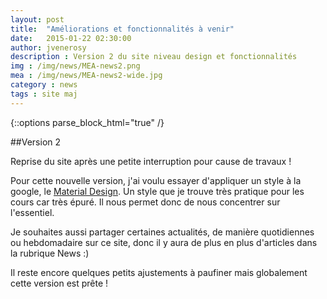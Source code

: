 ```yaml
---
layout: post
title:  "Améliorations et fonctionnalités à venir"
date:   2015-01-22 02:30:00
author: jvenerosy
description : Version 2 du site niveau design et fonctionnalités
img : /img/news/MEA-news2.png
mea : /img/news/MEA-news2-wide.jpg
category : news
tags : site maj
---
```

{::options parse_block_html="true" /}
<div>
##Version 2

Reprise du site après une petite interruption pour cause de travaux !

Pour cette nouvelle version, j'ai voulu essayer d'appliquer un style à la google, le [Material Design](http://www.google.com/design/spec/material-design/introduction.html). Un style que je trouve très pratique pour les cours car très épuré. Il nous permet donc de nous concentrer sur l'essentiel.

Je souhaites aussi partager certaines actualités, de manière quotidiennes ou hebdomadaire sur ce site, donc il y aura de plus en plus d'articles dans la rubrique News :)

Il reste encore quelques petits ajustements à paufiner mais globalement cette version est prête !